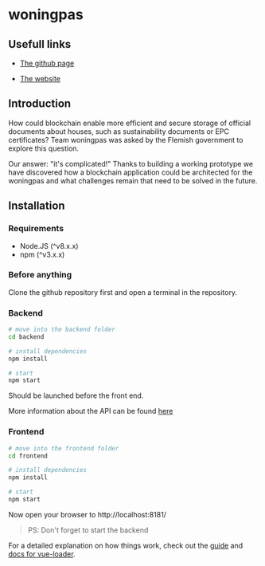 # woningpas

## Usefull links

* [The github page](https://osoc18.github.io/woningpas/)

* [The website](http://34.248.155.242)

## Introduction

How could blockchain enable more efficient and secure storage of official documents about houses, such as sustainability documents or EPC certificates? Team woningpas was asked by the Flemish government to explore this question.

Our answer: "it's complicated!" Thanks to building a working prototype we have discovered how a blockchain application could be architected for the woningpas and what challenges remain that need to be solved in the future.

## Installation

### Requirements

* Node.JS (^v8.x.x)
* npm (^v3.x.x)

### Before anything

Clone the github repository first and open a terminal in the repository.

### Backend

``` bash
# move into the backend folder
cd backend

# install dependencies
npm install

# start
npm start
```

Should be launched before the front end.

More information about the API can be found [here](backend/API.md)

### Frontend

``` bash
# move into the frontend folder
cd frontend

# install dependencies
npm install

# start
npm start
```

Now open your browser to http://localhost:8181/

> PS: Don't forget to start the backend

For a detailed explanation on how things work, check out the [guide](http://vuejs-templates.github.io/webpack/) and [docs for vue-loader](http://vuejs.github.io/vue-loader).
